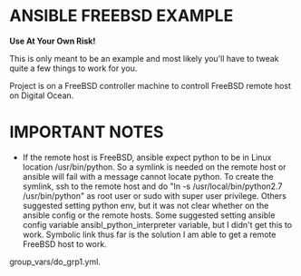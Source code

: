 # ANSIBLE FREEBSD EXAMPLE
**Use At Your Own Risk!**

This is only meant to be an example and most likely you'll have to tweak quite a few things to work for you.
 
Project is on a FreeBSD controller machine to controll FreeBSD remote host on Digital Ocean.


# IMPORTANT NOTES
- If the remote host is FreeBSD, ansible expect python to be in Linux location /usr/bin/python.  So a symlink is needed on the remote host or ansible will fail with a message cannot locate python. To create the symlink, ssh to the remote host and do "ln -s /usr/local/bin/python2.7 /usr/bin/python" as root user or sudo with super user privilege. Others suggested setting python env, but it was not clear whether on the ansible config or the remote hosts. Some suggested setting ansible config variable ansibl_python_interpreter variable, but I didn't get this to work.  Symbolic link thus far is the solution I am able to get a remote FreeBSD host to work.


group_vars/do_grp1.yml.
